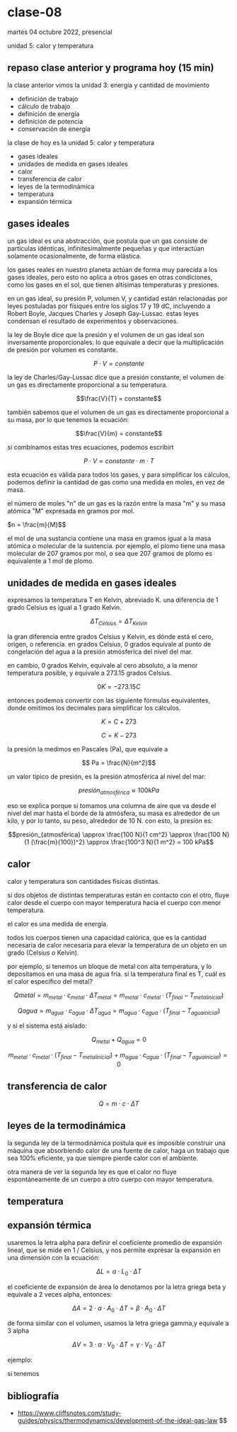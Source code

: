 # clase-08

martes 04 octubre 2022, presencial

unidad 5: calor y temperatura

## repaso clase anterior y programa hoy (15 min)

la clase anterior vimos la unidad 3: energía y cantidad de movimiento

- definición de trabajo
- cálculo de trabajo
- definición de energía
- definición de potencia
- conservación de energía

la clase de hoy es la unidad 5: calor y temperatura

- gases ideales
- unidades de medida en gases ideales
- calor
- transferencia de calor
- leyes de la termodinámica
- temperatura
- expansión térmica

## gases ideales

un gas ideal es una abstracción, que postula que un gas consiste de partículas idénticas, infinitesimalmente pequeñas y que interactúan solamente ocasionalmente, de forma elástica.

los gases reales en nuestro planeta actúan de forma muy parecida a los gases ideales, pero esto no aplica a otros gases en otras condiciones, como los gases en el sol, que tienen altísimas temperaturas y presiones.

en un gas ideal, su presión P, volumen V, y cantidad están relacionadas por leyes postuladas por físiques entre los siglos 17 y 19 dC, incluyendo a Robert Boyle, Jacques Charles y Joseph Gay-Lussac. estas leyes condensan el resultado de experimentos y observaciones.

la ley de Boyle dice que la presión y el volumen de un gas ideal son inversamente proporcionales. lo que equivale a decir que la multiplicación de presión por volumen es constante.

$$P \cdot V = constante$$

la ley de Charles/Gay-Lussac dice que a presión constante, el volumen de un gas es directamente proporcional a su temperatura.

$$\frac{V}{T} = constante$$

también sabemos que el volumen de un gas es directamente proporcional a su masa, por lo que tenemos la ecuación:

$$\frac{V}{m} = constante$$

si combinamos estas tres ecuaciones, podemos escribirt

$$P \cdot V = constante \cdot m \cdot T$$

esta ecuación es válida para todos los gases, y para simplificar los cálculos, podemos definir la cantidad de gas como una medida en moles, en vez de masa.

el número de moles "n" de un gas es la razón entre la masa "m" y su masa atómica "M" expresada en gramos por mol.

$n = \frac{m}{M}$$

el mol de una sustancia contiene una masa en gramos igual a la masa atómica o molecular de la sustencia. por ejemplo, el plomo tiene una masa molecular de 207 gramos por mol, o sea que 207 gramos de plomo es equivalente a 1 mol de plomo.

## unidades de medida en gases ideales

expresamos la temperatura T en Kelvin, abreviado K. una diferencia de 1 grado Celsius es igual a 1 grado Kelvin.

$$\Delta T_{Celsius} = \Delta T_{Kelvin}$$

la gran diferencia entre grados Celsius y Kelvin, es dónde está el cero, origen, o referencia. en grados Celsius, 0 grados equivale al punto de congelación del agua a la presión atmósferica del nivel del mar.

en cambio, 0 grados Kelvin, equivale al cero absoluto, a la menor temperatura posible, y equivale a 273.15 grados Celsius.

$$0 K = -273.15 C$$

entonces podemos convertir con las siguiente fórmulas equivalentes, donde omitimos los decimales para simplificar los cálculos.

$$K = C + 273$$

$$C = K - 273$$

la presión la medimos en Pascales (Pa), que equivale a

$$ Pa = \frac{N}{m^2}$$

un valor típico de presión, es la presión atmosférica al nivel del mar:

$$presión_{atmosférica} \approx 100 kPa$$

eso se explica porque si tomamos una columna de aire que va desde el nivel del mar hasta el borde de la atmósfera, su masa es alrededor de un kilo, y por lo tanto, su peso, alrededor de 10 N.
con esto, la presión es:

$$presión_{atmosférica} \approx \frac{100 N}{1 cm^2} \approx \frac{100 N}{1 (\frac{m}{100})^2} \approx \frac{100^3 N}{1 m^2} = 100 kPa$$

## calor

calor y temperatura son cantidades físicas distintas.

si dos objetos de distintas temperaturas están en contacto con el otro, fluye calor desde el cuerpo con mayor temperatura hacia el cuerpo con menor temperatura.

el calor es una medida de energía.

todos los cuerpos tienen una capacidad calórica, que es la cantidad necesaria de calor necesaria para elevar la temperatura de un objeto en un grado (Celsius o Kelvin).

por ejemplo, si tenemos un bloque de metal con alta temperatura, y lo depositamos en una masa de agua fría. si la temperatura final es T, cuál es el calor específico del metal?

$$Q{metal} = m_{metal} \cdot c_{metal} \cdot \Delta T_{metal} = m_{metal} \cdot c_{metal} \cdot (T_{final} - T_{metal inicial})$$

$$Q{agua} = m_{agua} \cdot c_{agua} \cdot \Delta T_{agua} = m_{agua} \cdot c_{agua} \cdot (T_{final} - T_{agua inicial})$$

y si el sistema está aislado:

$$Q_{metal} + Q_{agua} = 0$$

$$m_{metal} \cdot c_{metal} \cdot (T_{final} - T_{metal inicial}) + m_{agua} \cdot c_{agua} \cdot (T_{final} - T_{agua inicial}) = 0$$

## transferencia de calor

$$Q = m \cdot c \cdot \Delta T$$

## leyes de la termodinámica

la segunda ley de la termodinámica postula que es imposible construir una máquina que absorbiendo calor de una fuente de calor, haga un trabajo que sea 100% eficiente, ya que siempre pierde calor con el ambiente.

otra manera de ver la segunda ley es que el calor no fluye espontáneamente de un cuerpo a otro cuerpo con mayor temperatura.

## temperatura

## expansión térmica

usaremos la letra alpha para definir el coeficiente promedio de expansión lineal, que se mide en 1 / Celsius, y nos permite expresar la expansión en una dimensión con la ecuación:

$$\Delta L = \alpha \cdot L_0 \cdot \Delta T$$

el coeficiente de expansión de área lo denotamos por la letra griega beta y equivale a 2 veces alpha, entonces:

$$\Delta A = 2 \cdot \alpha \cdot A_0 \cdot \Delta T = \beta \cdot A_0 \cdot \Delta T$$

de forma similar con el volumen, usamos la letra griega gamma,y equivale a 3 alpha

$$\Delta V = 3 \cdot \alpha \cdot V_0 \cdot \Delta T = \gamma \cdot V_0 \cdot \Delta T$$

ejemplo:

si tenemos

## bibliografía

- https://www.cliffsnotes.com/study-guides/physics/thermodynamics/development-of-the-ideal-gas-law
  $$
